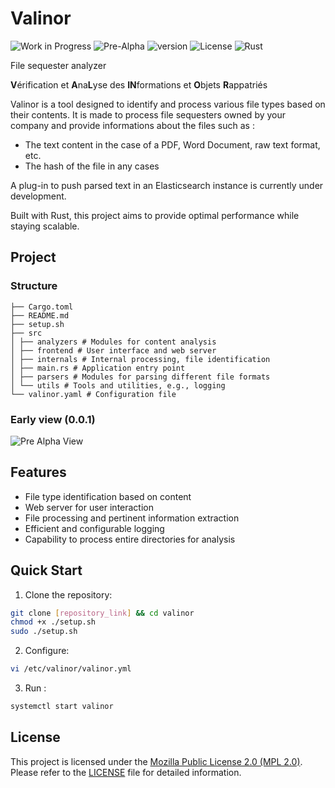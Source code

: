 # Valinor

![Work in Progress](https://img.shields.io/badge/Status-Work%20In%20Progress-yellow)
![Pre-Alpha](https://img.shields.io/badge/Release-Pre--Alpha-red)
![version](https://img.shields.io/badge/version-0.0.1-blue)
![License](https://img.shields.io/badge/license-MPL%202.0-brightgreen)
![Rust](https://img.shields.io/badge/Language-Rust-orange)

File sequester analyzer

**V**érification et **A**na**L**yse des **IN**formations et **O**bjets **R**appatriés

Valinor is a tool designed to identify and process various file types based on their contents. It is made to process file sequesters owned by your company and provide informations about the files such as :
- The text content in the case of a PDF, Word Document, raw text format, etc.
- The hash of the file in any cases

A plug-in to push parsed text in an Elasticsearch instance is currently under development.

Built with Rust, this project aims to provide optimal performance while staying scalable.


## Project 

### Structure 
```
├── Cargo.toml
├── README.md
├── setup.sh
├── src
│ ├── analyzers # Modules for content analysis
│ ├── frontend # User interface and web server
│ ├── internals # Internal processing, file identification
│ ├── main.rs # Application entry point
│ ├── parsers # Modules for parsing different file formats
│ └── utils # Tools and utilities, e.g., logging
└── valinor.yaml # Configuration file
```
### Early view (0.0.1)
![Pre Alpha View](./docs/img/pre_alpha_view.png)


## Features

- File type identification based on content
- Web server for user interaction
- File processing and pertinent information extraction
- Efficient and configurable logging
- Capability to process entire directories for analysis
  
## Quick Start

1. Clone the repository:

```bash
git clone [repository_link] && cd valinor
chmod +x ./setup.sh
sudo ./setup.sh
```

2. Configure:
```bash
vi /etc/valinor/valinor.yml
```

3. Run :

```bash
systemctl start valinor
```

## License

This project is licensed under the [Mozilla Public License 2.0 (MPL 2.0)](LICENSE). Please refer to the [LICENSE](LICENSE) file for detailed information.